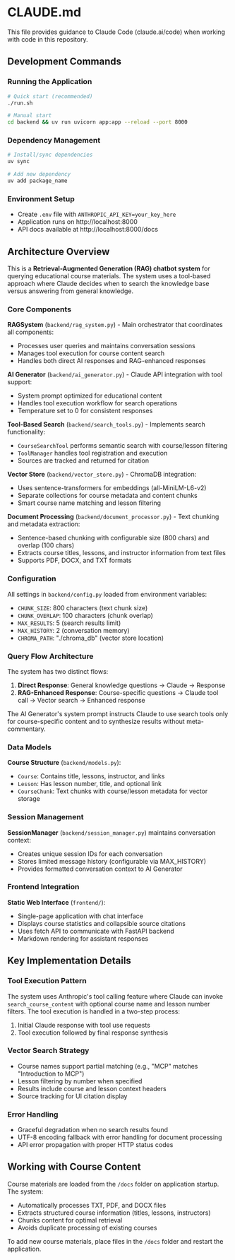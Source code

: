 # CLAUDE.md

This file provides guidance to Claude Code (claude.ai/code) when working with code in this repository.

## Development Commands

### Running the Application
```bash
# Quick start (recommended)
./run.sh

# Manual start
cd backend && uv run uvicorn app:app --reload --port 8000
```

### Dependency Management
```bash
# Install/sync dependencies
uv sync

# Add new dependency
uv add package_name
```

### Environment Setup
- Create `.env` file with `ANTHROPIC_API_KEY=your_key_here`
- Application runs on http://localhost:8000
- API docs available at http://localhost:8000/docs

## Architecture Overview

This is a **Retrieval-Augmented Generation (RAG) chatbot system** for querying educational course materials. The system uses a tool-based approach where Claude decides when to search the knowledge base versus answering from general knowledge.

### Core Components

**RAGSystem** (`backend/rag_system.py`) - Main orchestrator that coordinates all components:
- Processes user queries and maintains conversation sessions
- Manages tool execution for course content search
- Handles both direct AI responses and RAG-enhanced responses

**AI Generator** (`backend/ai_generator.py`) - Claude API integration with tool support:
- System prompt optimized for educational content
- Handles tool execution workflow for search operations
- Temperature set to 0 for consistent responses

**Tool-Based Search** (`backend/search_tools.py`) - Implements search functionality:
- `CourseSearchTool` performs semantic search with course/lesson filtering
- `ToolManager` handles tool registration and execution
- Sources are tracked and returned for citation

**Vector Store** (`backend/vector_store.py`) - ChromaDB integration:
- Uses sentence-transformers for embeddings (all-MiniLM-L6-v2)
- Separate collections for course metadata and content chunks
- Smart course name matching and lesson filtering

**Document Processing** (`backend/document_processor.py`) - Text chunking and metadata extraction:
- Sentence-based chunking with configurable size (800 chars) and overlap (100 chars)
- Extracts course titles, lessons, and instructor information from text files
- Supports PDF, DOCX, and TXT formats

### Configuration

All settings in `backend/config.py` loaded from environment variables:
- `CHUNK_SIZE`: 800 characters (text chunk size)
- `CHUNK_OVERLAP`: 100 characters (chunk overlap)
- `MAX_RESULTS`: 5 (search results limit)
- `MAX_HISTORY`: 2 (conversation memory)
- `CHROMA_PATH`: "./chroma_db" (vector store location)

### Query Flow Architecture

The system has two distinct flows:

1. **Direct Response**: General knowledge questions → Claude → Response
2. **RAG-Enhanced Response**: Course-specific questions → Claude tool call → Vector search → Enhanced response

The AI Generator's system prompt instructs Claude to use search tools only for course-specific content and to synthesize results without meta-commentary.

### Data Models

**Course Structure** (`backend/models.py`):
- `Course`: Contains title, lessons, instructor, and links
- `Lesson`: Has lesson number, title, and optional link
- `CourseChunk`: Text chunks with course/lesson metadata for vector storage

### Session Management

**SessionManager** (`backend/session_manager.py`) maintains conversation context:
- Creates unique session IDs for each conversation
- Stores limited message history (configurable via MAX_HISTORY)
- Provides formatted conversation context to AI Generator

### Frontend Integration

**Static Web Interface** (`frontend/`):
- Single-page application with chat interface
- Displays course statistics and collapsible source citations
- Uses fetch API to communicate with FastAPI backend
- Markdown rendering for assistant responses

## Key Implementation Details

### Tool Execution Pattern
The system uses Anthropic's tool calling feature where Claude can invoke `search_course_content` with optional course name and lesson number filters. The tool execution is handled in a two-step process:
1. Initial Claude response with tool use requests
2. Tool execution followed by final response synthesis

### Vector Search Strategy
- Course names support partial matching (e.g., "MCP" matches "Introduction to MCP")
- Lesson filtering by number when specified
- Results include course and lesson context headers
- Source tracking for UI citation display

### Error Handling
- Graceful degradation when no search results found
- UTF-8 encoding fallback with error handling for document processing
- API error propagation with proper HTTP status codes

## Working with Course Content

Course materials are loaded from the `/docs` folder on application startup. The system:
- Automatically processes TXT, PDF, and DOCX files
- Extracts structured course information (titles, lessons, instructors)
- Chunks content for optimal retrieval
- Avoids duplicate processing of existing courses

To add new course materials, place files in the `/docs` folder and restart the application.